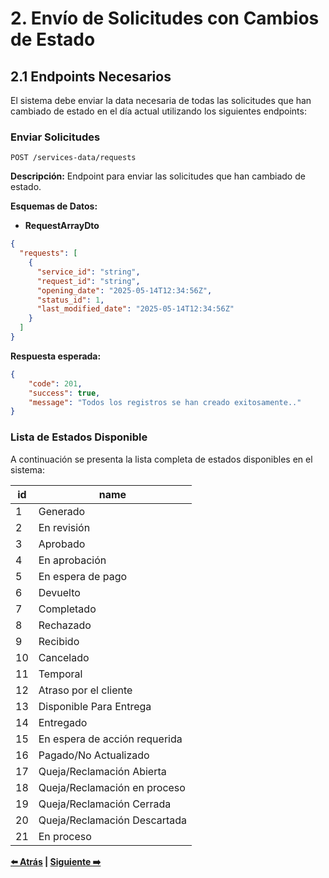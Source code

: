 # 2. Envío de Solicitudes con Cambios de Estado

## 2.1 Endpoints Necesarios

El sistema debe enviar la data necesaria de todas las solicitudes que han cambiado de estado en el día actual utilizando los siguientes endpoints:

### Enviar Solicitudes

```http
POST /services-data/requests
```

**Descripción:** Endpoint para enviar las solicitudes que han cambiado de estado.

**Esquemas de Datos:**

- **RequestArrayDto**

```json
{
  "requests": [
    {
      "service_id": "string",
      "request_id": "string",
      "opening_date": "2025-05-14T12:34:56Z",
      "status_id": 1,
      "last_modified_date": "2025-05-14T12:34:56Z"
    }
  ]
}
```

**Respuesta esperada:**

```json
{
    "code": 201,
    "success": true,
    "message": "Todos los registros se han creado exitosamente.."
}
```

### Lista de Estados Disponible

A continuación se presenta la lista completa de estados disponibles en el sistema:

| id  | name                               |
|-----|------------------------------------|
| 1   | Generado                           |
| 2   | En revisión                        |
| 3   | Aprobado                           |
| 4   | En aprobación                      |
| 5   | En espera de pago                  |
| 6   | Devuelto                           |
| 7   | Completado                         |
| 8   | Rechazado                          |
| 9   | Recibido                           |
| 10  | Cancelado                          |
| 11  | Temporal                           |
| 12  | Atraso por el cliente              |
| 13  | Disponible Para Entrega            |
| 14  | Entregado                          |
| 15  | En espera de acción requerida      |
| 16  | Pagado/No Actualizado              |
| 17  | Queja/Reclamación Abierta          |
| 18  | Queja/Reclamación en proceso       |
| 19  | Queja/Reclamación Cerrada          |
| 20  | Queja/Reclamación Descartada       |
| 21  | En proceso                         |

<!-- 
## ⚙️ Ejemplos de Uso

### Obtener Servicios

```bash
curl -X GET "/services"
```

**Descripción:** Endpoint para obtener la lista de servicios disponibles en el sistema.

### Procesar Solicitudes

```bash
curl -X POST "/services-data/requests" \
     -H "Content-Type: application/json" \
     -d '{
  "requests": [
    {
      "service_id": "string",
      "request_id": "string",
      "opening_date": "2025-05-14T12:34:56Z",
      "status_id": 1,
      "last_modified_date": "2025-05-14T12:34:56Z"
    }
  ]
}'
```

### Implementación Ejemplo

```python
# Ejemplo de implementación para enviar solicitudes con cambios de estado
import requests
import json
from datetime import datetime
import logging

# Configurar logging
logging.basicConfig(
    level=logging.INFO,
    format='%(asctime)s - %(name)s - %(levelname)s - %(message)s'
)
logger = logging.getLogger(__name__)

def get_requests_changed_today(date_str):
    """
    Función para obtener las solicitudes que cambiaron en una fecha específica
    Esta función debe ser implementada según la estructura de tu base de datos
    
    Args:
        date_str: Fecha en formato YYYY-MM-DD
        
    Returns:
        list: Lista de solicitudes que cambiaron en la fecha indicada
    """
def send_daily_status_changes():
    """
    Envía al Dashboard Monitor todas las solicitudes que han cambiado de estado hoy
    """
    try:
        # 1. Obtener la fecha actual
        today = datetime.now().strftime("%Y-%m-%d")
        logger.info(f"Procesando cambios de estado para la fecha: {today}")
        
        # 2. Obtener solicitudes que cambiaron hoy
        changed_requests = get_requests_changed_today(today)
        
        if not changed_requests:
            logger.info("No hay cambios de estado para enviar hoy")
            return
            
        # 3. Formatear solicitudes según el esquema RequestArrayDto
        formatted_requests = []
        for request in changed_requests:
            formatted_requests.append({
                "service_id": request["serviceId"],
                "request_id": request["requestId"],
                "opening_date": request["openingDate"],
                "status_id": request["statusId"],
                "last_modified_date": request["lastModifiedDate"]
            })
        
        # 4. Enviar las solicitudes
        payload = {
            "requests": formatted_requests
        }
        
        response = requests.post(
            '/services-data/requests',
            headers={'Content-Type': 'application/json'},
            json=payload,
            timeout=30  # Timeout de 30 segundos
        )
        
        if response.ok:
            logger.info(f"✅ {len(formatted_requests)} solicitudes enviadas exitosamente")
            return True
        else:
            logger.error(f"❌ Error al enviar solicitudes: {response.status_code} - {response.text}")
            return False
            
    except Exception as e:
        logger.error(f"❌ Error en el proceso de envío: {str(e)}")
        return False

# Ejecutar si se llama directamente
if __name__ == "__main__":
    send_daily_status_changes()
```

--- -->

**[⬅️ Atrás](01-instalacion-xroad.md) | [Siguiente ➡️](03-envio-informacion-intervalos.md)**
